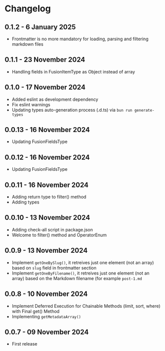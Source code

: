 # Changelog

## 0.1.2 - 6 January 2025
- Frontmatter is no more mandatory for loading, parsing and filtering markdown files

## 0.1.1 - 23 November 2024
- Handling fields in FusionItemType as Object instead of array

## 0.1.0 - 17 November 2024
- Added eslint as development dependency
- Fix eslint warnings
- Updating types auto-generation process (.d.ts) via `bun run generate-types`

## 0.0.13 - 16 November 2024
- Updating FusionFieldsType

## 0.0.12 - 16 November 2024
- Updating FusionFieldsType

## 0.0.11 - 16 November 2024
- Adding return type to filter() method
- Adding types

## 0.0.10 - 13 November 2024
- Adding check-all script in package.json
- Welcome to filter() method and OperatorEnum

## 0.0.9 - 13 November 2024
- Implement `getOneBySlug()`, it retreives just one element (not an array) based on `slug` field in frontmatter section
- Implement `getOneByFilename()`, it retreives just one element (not an array) based on the Markdown filename (for example `post-1.md`

## 0.0.8 - 10 November 2024
- Implement Deferred Execution for Chainable Methods (limit, sort, where) with Final get() Method
- Implementing `getMetadataArray()`

## 0.0.7 - 09 November 2024
- First release
